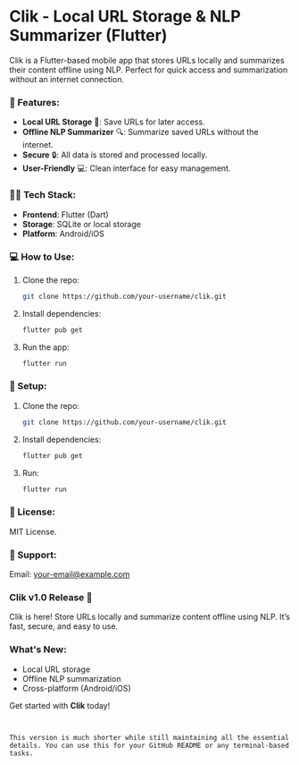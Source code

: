 # **Clik - Local URL Storage & NLP Summarizer (Flutter)**

Clik is a Flutter-based mobile app that stores URLs locally and summarizes their content offline using NLP. Perfect for quick access and summarization without an internet connection.

### 🚀 Features:
- **Local URL Storage** 📂: Save URLs for later access.
- **Offline NLP Summarizer** 🔍: Summarize saved URLs without the internet.
- **Secure** 🔒: All data is stored and processed locally.
- **User-Friendly** 💻: Clean interface for easy management.

### 🧑‍💻 Tech Stack:
- **Frontend**: Flutter (Dart)
- **Storage**: SQLite or local storage
- **Platform**: Android/iOS

### 💻 How to Use:
1. Clone the repo: 
   ```bash
   git clone https://github.com/your-username/clik.git

2. Install dependencies:
   ```bash
   flutter pub get
   ```
3. Run the app:
   ```bash
   flutter run
   ```

### 🔧 Setup:
1. Clone the repo:
   ```bash
   git clone https://github.com/your-username/clik.git
   ```
2. Install dependencies:
   ```bash
   flutter pub get
   ```
3. Run:
   ```bash
   flutter run
   ```

### 📝 License:
MIT License.

### 📩 Support:
Email: your-email@example.com

### **Clik v1.0 Release** 🎉
Clik is here! Store URLs locally and summarize content offline using NLP. It’s fast, secure, and easy to use.

### What's New:
- Local URL storage
- Offline NLP summarization
- Cross-platform (Android/iOS)

Get started with **Clik** today!
```


This version is much shorter while still maintaining all the essential details. You can use this for your GitHub README or any terminal-based tasks.
